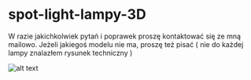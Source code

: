 # spot-light-lampy-3D

W razie jakichkolwiek pytań i poprawek proszę kontaktować się ze mną mailowo.
Jeżeli jakiegoś modelu nie ma, proszę też pisać ( nie do każdej lampy znalazłem rysunek techniczny )

![alt text](https://github.com/marffinn/spot-light-lampy-3D/blob/master/untitled.jpg)
